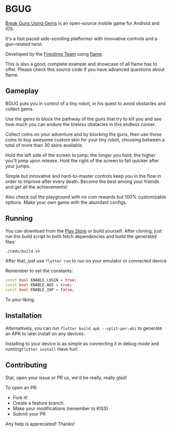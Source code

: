 
# BGUG

[Break Guns Using Gems](https://fireslime.xyz/games/bgug) is an open-source mobile game for Android and iOS.

It's a fast paced side-scrolling platformer with innovative controls and a gun-related twist.

Developed by the [Fireslime Team](https://fireslime.xyz) using [flame](https://flame-engine.org).

This is also a good, complete example and showcase of all flame has to offer. Please check this source code if you have advanced questions about flame.

## Gameplay

BGUG puts you in control of a tiny robot, in his quest to avoid obstacles and collect gems.

Use the gems to block the pathway of the guns that try to kill you and see how much you can endure the tireless obstacles in this endless runner.

Collect coins on your adventure and by blocking the guns, then use those coins to buy awesome custom skin for your tiny robot, choosing between a total of more than 30 skins available.

Hold the left side of the screen to jump; the longer you hold, the higher you'll jump upon release. Hold the right of the screen to fall quicker after your jumps.

Simple but innovative and hard-to-master controls keep you in the flow in order to improve after every death. Become the best among your friends and get all the achievements!

Also check out the playground with no coin rewards but 100% customizable options. Make your own game with the abundant configs.

## Running

You can download from the [Play Store](https://play.google.com/store/apps/details?id=xyz.luan.bgug) or build yourself. After cloning, just run the build script to both fetch dependencies and build the generated files:

```bash
./cmds/build.sh
```

After that, just use `flutter run` to run on your emulator or connected device

Remember to set the constants:

```dart
const bool ENABLE_LOGIN = true;
const bool ENABLE_ADS = true;
const bool ENABLE_IAP = false;
```

To your liking.

## Installation

Alternatively, you can run `flutter build apk --split-per-abi` to generate an APK to later install on any devices. 

Installing to your device is as simple as connecting it in debug mode and running`flutter install`
Have fun!

## Contributing

Star, open your issue or PR us, we'd be really, really glad!

To open an PR:

 * Fork it!
 * Create a feature branch.
 * Make your modifications (remember to KISS)
 * Submit your PR

Any help is appreciated! Thanks!

